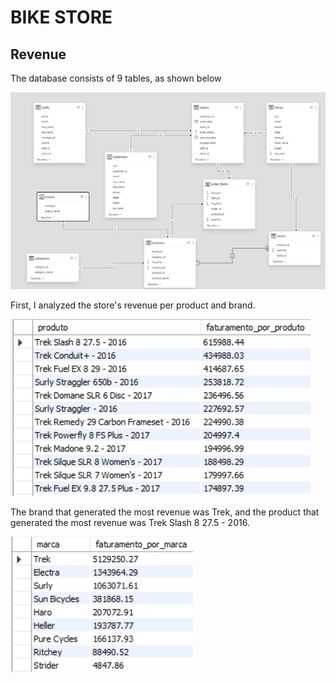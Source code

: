# BIKE STORE

## Revenue

The database consists of 9 tables, as shown below

![Database](images/tables.png "Database")

First, I analyzed the store's revenue per product and brand.

![Revenue per product](images/faturamento-por-produto.png "Revenue per product")

The brand that generated the most revenue was Trek, and the product that generated the most revenue was Trek Slash 8 27.5 - 2016. 

![Revenue per brand](images/faturamento-por-marca.png "Revenue per brand")

